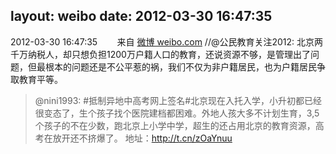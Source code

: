 layout: weibo
date: 2012-03-30 16:47:35
---
2012-03-30 16:47:35  &nbsp;&nbsp;&nbsp;&nbsp;&nbsp;&nbsp; 来自 <a href="http://weibo.com/" rel="nofollow">微博 weibo.com</a>
//@公民教育关注2012: 北京两千万纳税人，却只想负担1200万户籍人口的教育，还说资源不够，是管理出了问题，但最根本的问题还是不公平惹的祸，我们不仅为非户籍居民，也为户籍居民争取教育平等。
>  @nini1993: #抵制异地中高考网上签名#北京现在入托入学，小升初都已经很变态了，生个孩子找个医院建档都困难。外地人孩大多不计划生育，3,5个孩子的不在少数，跑北京上小学中学，超生的还占用北京的教育资源，高考在放开还不挤爆了。 地址：http://t.cn/zOaYnuu ​​​
